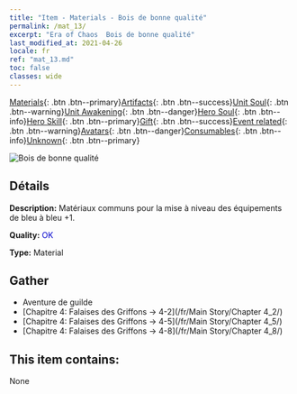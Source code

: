 ```yaml
---
title: "Item - Materials - Bois de bonne qualité"
permalink: /mat_13/
excerpt: "Era of Chaos  Bois de bonne qualité"
last_modified_at: 2021-04-26
locale: fr
ref: "mat_13.md"
toc: false
classes: wide
---
```

 [Materials](/ItemsFR/){: .btn .btn--primary}[Artifacts](/ItemsFR/Artifacts/){: .btn .btn--success}[Unit Soul](/ItemsFR/UnitSoul/){: .btn .btn--warning}[Unit Awakening](/ItemsFR/UnitAwakening/){: .btn .btn--danger}[Hero Soul](/ItemsFR/HeroSoul/){: .btn .btn--info}[Hero Skill](/ItemsFR/HeroSkill/){: .btn .btn--primary}[Gift](/ItemsFR/Gift/){: .btn .btn--success}[Event related](/ItemsFR/Events/){: .btn .btn--warning}[Avatars](/ItemsFR/Avatars/){: .btn .btn--danger}[Consumables](/ItemsFR/Consumables/){: .btn .btn--info}[Unknown](/ItemsFR/Unknown/){: .btn .btn--primary}

 ![Bois de bonne qualité](/images/t/i_cailiao_mucai1.png)

## Détails
 **Description:** Matériaux communs pour la mise à niveau des équipements de bleu à bleu +1.

 **Quality:** <span style="color: #0000CD">OK</span>

 **Type:** Material

## Gather

*    Aventure de guilde 
*    [Chapitre 4: Falaises des Griffons -> 4-2](/fr/Main Story/Chapter 4_2/) 
*    [Chapitre 4: Falaises des Griffons -> 4-5](/fr/Main Story/Chapter 4_5/) 
*    [Chapitre 4: Falaises des Griffons -> 4-8](/fr/Main Story/Chapter 4_8/) 

## This item contains:

  None

